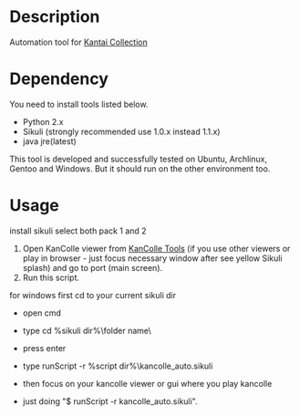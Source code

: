 Description
=============

Automation tool for [Kantai Collection](http://www.dmm.com/netgame_s/kancolle)

Dependency
==========

You need to install tools listed below.

* Python 2.x
* Sikuli (strongly recommended use 1.0.x instead 1.1.x)
* java jre(latest)

This tool is developed and successfully tested on Ubuntu, Archlinux, Gentoo and Windows. But it should run on the other environment too.

Usage
=====

install sikuli select both pack 1 and 2

1. Open KanColle viewer from [KanColle Tools](https://github.com/KanColleTool/KanColleTool) (if you use other viewers or play in browser - just focus necessary window after see yellow Sikuli splash) and go to port (main screen).
2. Run this script.

 for windows first cd to your current sikuli dir
 
 * open cmd

 * type cd %sikuli dir%\folder name\

 * press enter

 * type runScript -r %script dir%\kancolle_auto.sikuli

 * then focus on your kancolle viewer or gui where you play kancolle

 * just doing "$ runScript -r kancolle_auto.sikuli".
